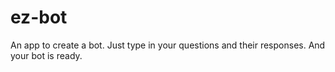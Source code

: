 # ez-bot

An app to create a bot. Just type in your questions and their responses. And your bot is ready.
